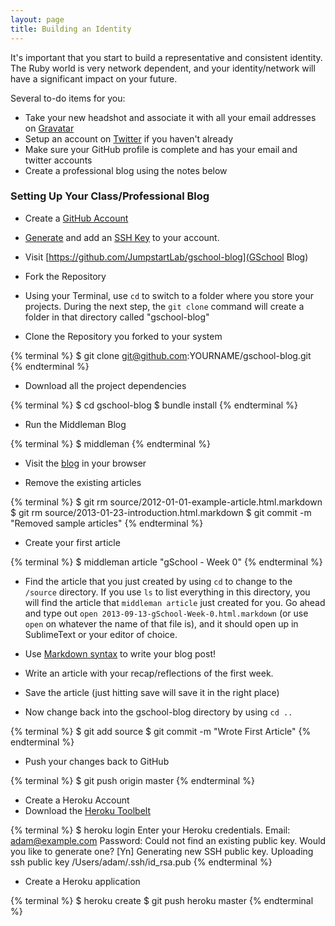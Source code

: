 ```yaml
---
layout: page
title: Building an Identity
---
```


It's important that you start to build a representative and consistent identity. The Ruby world is very network dependent, and your identity/network will have a significant impact on your future.

Several to-do items for you:

* Take your new headshot and associate it with all your email addresses on [Gravatar](http://gravatar.com)
* Setup an account on [Twitter](http://www.twitter.com) if you haven't already
* Make sure your GitHub profile is complete and has your email and twitter accounts
* Create a professional blog using the notes below

### Setting Up Your Class/Professional Blog

* Create a [GitHub Account](http://github.com)
* [Generate](https://help.github.com/articles/generating-ssh-keys) and add an [SSH Key](https://github.com/settings/ssh) to your account.

* Visit [https://github.com/JumpstartLab/gschool-blog](GSchool Blog)
* Fork the Repository
* Using your Terminal, use `cd` to switch to a folder where you store your projects. During the next step, the `git clone` command will create a folder in that directory called "gschool-blog"
* Clone the Repository you forked to your system

{% terminal %}
$ git clone git@github.com:YOURNAME/gschool-blog.git
{% endterminal %}

* Download all the project dependencies

{% terminal %}
$ cd gschool-blog
$ bundle install
{% endterminal %}

* Run the Middleman Blog

{% terminal %}
$ middleman
{% endterminal %}

* Visit the [blog](http://localhost:4567) in your browser

* Remove the existing articles

{% terminal %}
$ git rm source/2012-01-01-example-article.html.markdown
$ git rm source/2013-01-23-introduction.html.markdown
$ git commit -m "Removed sample articles"
{% endterminal %}

* Create your first article

{% terminal %}
$  middleman article "gSchool - Week 0"
{% endterminal %}

* Find the article that you just created by using `cd` to change to the `/source` directory. If you use `ls` to list everything in this directory, you will find the article that `middleman article` just created for you. Go ahead and type out `open 2013-09-13-gSchool-Week-0.html.markdown` (or use `open` on whatever the name of that file is), and it should open up in SublimeText or your editor of choice.

* Use  [Markdown syntax](http://daringfireball.net/projects/markdown/syntax) to write your blog post!

* Write an article with your recap/reflections of the first week.

* Save the article (just hitting save will save it in the right place)

* Now change back into the gschool-blog directory by using `cd ..`


{% terminal %}
$ git add source
$ git commit -m "Wrote First Article"
{% endterminal %}

* Push your changes back to GitHub

{% terminal %}
$ git push origin master
{% endterminal %}

* Create a Heroku Account
* Download the [Heroku Toolbelt](https://toolbelt.heroku.com/)

{% terminal %}
$ heroku login
Enter your Heroku credentials.
Email: adam@example.com
Password:
Could not find an existing public key.
Would you like to generate one? [Yn]
Generating new SSH public key.
Uploading ssh public key /Users/adam/.ssh/id_rsa.pub
{% endterminal %}

* Create a Heroku application

{% terminal %}
$ heroku create
$ git push heroku master
{% endterminal %}